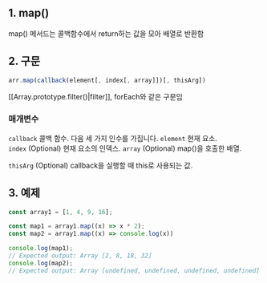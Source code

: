 ## 1. map()
map() 메서드는 콜백함수에서 return하는 값을 모아 배열로 반환함

## 2. 구문
```js
arr.map(callback(element[, index[, array]])[, thisArg])
```
[[Array.prototype.filter()|filter]], forEach와 같은 구문임
### 매개변수
`callback` 콜백 함수. 다음 세 가지 인수를 가집니다.
	`element` 현재 요소.
	`index` (Optional) 현재 요소의 인덱스.
	`array` (Optional) map()을 호출한 배열.

`thisArg` (Optional) callback을 실행할 때 this로 사용되는 값.

## 3. 예제
```js
const array1 = [1, 4, 9, 16];

const map1 = array1.map((x) => x * 2);
const map2 = array1.map((x) => console.log(x))

console.log(map1);
// Expected output: Array [2, 8, 18, 32]
console.log(map2);
// Expected output: Array [undefined, undefined, undefined, undefined]
```
